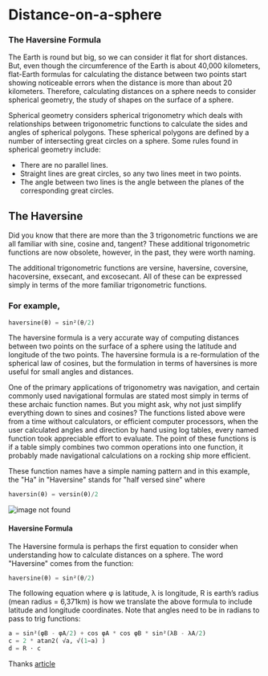 # Distance-on-a-sphere
 ### The Haversine Formula
 
The Earth is round but big, so we can consider it flat for short distances. But, even though the circumference of the Earth is about 40,000 kilometers, flat-Earth formulas for calculating the distance between two points start showing noticeable errors when the distance is more than about 20 kilometers. Therefore, calculating distances on a sphere needs to consider spherical geometry, the study of shapes on the surface of a sphere. 

Spherical geometry considers spherical trigonometry which deals with relationships between trigonometric functions to calculate the sides and angles of spherical polygons. These spherical polygons are defined by a number of intersecting great circles on a sphere. Some rules found in spherical geometry include:

- There are no parallel lines.
- Straight lines are great circles, so any two lines meet in two points.
- The angle between two lines is the angle between the planes of the corresponding great circles.
## The Haversine
Did you know that there are more than the 3 trigonometric functions we are all familiar with sine, cosine and, tangent? These additional trigonometric functions are now obsolete, however, in the past, they were worth naming. 

The additional trigonometric functions are versine, haversine, coversine, hacoversine, exsecant, and excosecant. All of these can be expressed simply in terms of the more familiar trigonometric functions.
### For example, 
 ```python
 haversine(θ) = sin²(θ/2)
 ```

The haversine formula is a very accurate way of computing distances between two points on the surface of a sphere using the latitude and longitude of the two points. The haversine formula is a re-formulation of the spherical law of cosines, but the formulation in terms of haversines is more useful for small angles and distances.

One of the primary applications of trigonometry was navigation, and certain commonly used navigational formulas are stated most simply in terms of these archaic function names. But you might ask, why not just simplify everything down to sines and cosines? The functions listed above were from a time without calculators, or efficient computer processors, when the user calculated angles and direction by hand using log tables, every named function took appreciable effort to evaluate. The point of these functions is if a table simply combines two common operations into one function, it probably made navigational calculations on a rocking ship more efficient.

These function names have a simple naming pattern and in this example, the "Ha" in "Haversine" stands for "half versed sine" where 
   ```python
   haversin(θ) = versin(θ)/2
   ```

![image not found](https://raw.githubusercontent.com/savanmorya/Distance-on-a-sphere/master/3d%20dist.png)

#### Haversine Formula 
The Haversine formula is perhaps the first equation to consider when understanding how to calculate distances on a sphere. The word "Haversine" comes from the function:

```python
haversine(θ) = sin²(θ/2)
```

The following equation where φ is latitude, λ is longitude, R is earth’s radius (mean radius = 6,371km) is how we translate the above formula to include latitude and longitude coordinates. Note that angles need to be in radians to pass to trig functions:

```python 
a = sin²(φB - φA/2) + cos φA * cos φB * sin²(λB - λA/2)
c = 2 * atan2( √a, √(1−a) )
d = R ⋅ c
```


Thanks 
[article](https://community.esri.com/groups/coordinate-reference-systems/blog/2017/10/05/haversine-formula)

